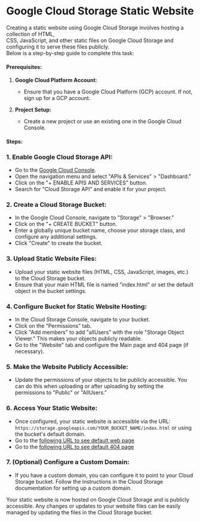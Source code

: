 # Google Cloud Storage Static Website 

Creating a static website using Google Cloud Storage involves hosting a collection of HTML, <br>
CSS, JavaScript, and other static files on Google Cloud Storage and configuring it to serve these files publicly. <br>
Below is a step-by-step guide to complete this task:

#### Prerequisites:

1. **Google Cloud Platform Account:**
   - Ensure that you have a Google Cloud Platform (GCP) account. If not, sign up for a GCP account.

2. **Project Setup:**
   - Create a new project or use an existing one in the Google Cloud Console.

#### Steps:

### 1. Enable Google Cloud Storage API:

- Go to the [Google Cloud Console](https://console.cloud.google.com/).
- Open the navigation menu and select "APIs & Services" > "Dashboard."
- Click on the "+ ENABLE APIS AND SERVICES" button.
- Search for "Cloud Storage API" and enable it for your project.

### 2. Create a Cloud Storage Bucket:

- In the Google Cloud Console, navigate to "Storage" > "Browser."
- Click on the "+ CREATE BUCKET" button.
- Enter a globally unique bucket name, choose your storage class, and configure any additional settings.
- Click "Create" to create the bucket.

### 3. Upload Static Website Files:

- Upload your static website files (HTML, CSS, JavaScript, images, etc.) to the Cloud Storage bucket.
- Ensure that your main HTML file is named "index.html" or set the default object in the bucket settings.

### 4. Configure Bucket for Static Website Hosting:

- In the Cloud Storage Console, navigate to your bucket.
- Click on the "Permissions" tab.
- Click "Add members" to add "allUsers" with the role "Storage Object Viewer." This makes your objects publicly readable.
- Go to the "Website" tab and configure the Main page and 404 page (if necessary).

### 5. Make the Website Publicly Accessible:

- Update the permissions of your objects to be publicly accessible. You can do this when uploading or after uploading by setting the permissions to "Public" or "AllUsers."

### 6. Access Your Static Website:

- Once configured, your static website is accessible via the URL: `https://storage.googleapis.com/YOUR_BUCKET_NAME/index.html` or using the bucket's default domain.
- Go to the [following URL to see default web page](https://storage.googleapis.com/static-web-site-example/index.html)
- Go to the [following URL to see default 404 page](https://storage.googleapis.com/static-web-site-example/error.html)

### 7. (Optional) Configure a Custom Domain:

- If you have a custom domain, you can configure it to point to your Cloud Storage bucket. Follow the instructions in the Cloud Storage documentation for setting up a custom domain.

Your static website is now hosted on Google Cloud Storage and is publicly accessible. Any changes or updates to your website files can be easily managed by updating the files in the Cloud Storage bucket.

